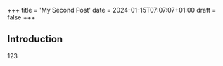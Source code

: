 +++
title = 'My Second Post'
date = 2024-01-15T07:07:07+01:00
draft = false
+++

## Introduction
123